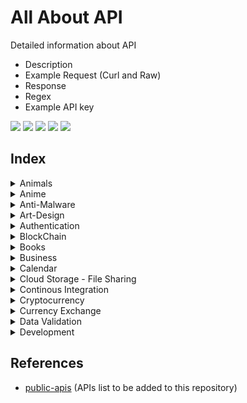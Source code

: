 # All About API
Detailed information about API
- Description
- Example Request (Curl and Raw)
- Response
- Regex
- Example API key

![](https://img.shields.io/github/license/daffainfo/all-about-api)
![](https://img.shields.io/github/issues/daffainfo/all-about-api)
![](https://img.shields.io/github/forks/daffainfo/all-about-api)
![](https://img.shields.io/github/stars/daffainfo/all-about-api)
![](https://img.shields.io/github/last-commit/daffainfo/all-about-api)

## Index
<details>
<summary>Animals</summary>

  * [AdoptAPet](Animals/AdoptAPet.md)
  * [eBird](Animals/eBird.md)
  * [IUCN](Animals/IUCN.md)
  * [Petfinder](Animals/Petfinder.md)
  * [TheCatApi](Animals/TheCatApi.md)
  * [TheDogApi](Animals/TheDogApi.md)
</details>
<details>
<summary>Anime</summary>

  * [AniAPI](Anime/AniAPI.md)
  * [MyAnimeList](Anime/MyAnimeList.md)
</details>
<details>
<summary>Anti-Malware</summary>

  * [AbuseIPDB](Anti-Malware/AbuseIPDB.md)
  * [AlienVault Open Threat Exchange (OTX)](Anti-Malware/AlienVault%20Open%20Threat%20Exchange.md)
  * [Google Safe Browsing](Anti-Malware/Google%20Safe%20Browsing.md)
  * [MalShare](Anti%20Malware/MalShare.md)
  * [MalwareBazaar](Anti%20Malware/MalwareBazaar.md)
  * [Scanii](Anti%20Malware/Scanii.md)
  * [URLScan.io](Anti-Malware/URLScan.md)
  * [VirusTotal](Anti-Malware/VirusTotal.md)
  * [Web of Trust](Anti%20Malware/Web%20of%20Trust.md)
</details>
<details>
<summary>Art-Design</summary>

  * [Cooper Hewitt](Art-Design/Cooper%20Hewitt.md)
  * [Dribbble](Art-Design/Dribbble.md)
  * [Europeana](Art-Design/Europeana.md)
  * [Harvard Art Museums](Art%20Design/Harvard%20Art%20Museums.md)
  * [IconFinder](Art-Design/IconFinder.md)
  * [Rijksmuseum](Art-Design/Rijksmuseum.md)
  * [Word Cloud](Art%20Design/Word%20Cloud.md)
</details>
<details>
<summary>Authentication</summary>

  * [Micro User Service](Authentication/Micro%20User%20Service.md)
  * [MojoAuth](Authentication/MojoAuth.md)
  * [Stytch](Authentication/Stytch.md)
</details>
<details>
<summary>BlockChain</summary>

  * [Bitquery](Blockchain/Bitquery.md)
  * [Covalent](BlockChain/Covalent.md)
  * [Etherscan](Blockchain/Etherscan.md)
  * [Nownodes](Blockchain/Nownodes.md)
</details>
<details>
<summary>Books</summary>

  * [API Bible](Books/API%20Bible.md)
  * [Bhagavad Gita](Books/Bhagavad%20Gita.md)
  * [Google Books](Books/Google%20Books.md)
</details>
<details>
<summary>Business</summary>

  * [Charity Search](Business/Charity%20Search.md)
  * [Clearbit](Business/Clearbit.md)
  * [ImprovMX](Business/ImprovMX.md)
  * [Instatus](Business/Instatus.md)
  * [MailboxValidator](Business/MailboxValidator.md)
  * [Mailgun](Business/Mailgun.md)
  * [ORB Intelligence](Business/ORB%20Intelligence.md)
  * [Smartsheet](Business/Smartsheet.md)
  * [Square](Business/Square.md)
  * [Trello](Business/Trello.md)
</details>
<details>
<summary>Calendar</summary>

  * [Abstract Public Holidays](Calendar/Abstract%20Public%20Holidays.md)
  * [Calendarific](Calendar/Calendarific.md)
  * [Festivo Public Holidays](Calendar/Festivo%20Public%20Holidays.md)
  * [Holiday API](Calendar/Holiday%20API.md)
</details>
<details>
<summary>Cloud Storage - File Sharing</summary>

  * [Box](Cloud%20Storage%20-%20File%20Sharing/Box.md)
  * [ddownload](Cloud%20Storage%20-%20File%20Sharing/ddownload.md)
  * [Dropbox](Cloud%20Storage%20-%20File%20Sharing/Dropbox.md)
  * [GoFile](Cloud%20Storage%20-%20File%20Sharing/GoFile.md)
  * [Pastebin](Cloud%20Storage%20-%20File%20Sharing/Pastebin.md)
  * [Pinata](Cloud%20Storage%20-%20File%20Sharing/Pinata.md)
  * [Quip](Cloud%20Storage%20-%20File%20Sharing/Quip.md)
  * [Web3 Storage](Cloud%20Storage%20-%20File%20Sharing/Web3%20Storage.md)
</details>
<details>
<summary>Continous Integration</summary>

  * [Bitrise](Continous%20Integration/Bitrise.md)
</details>
<details>
<summary>Cryptocurrency</summary>

  * [Alchemy](Cryptocurrency/Alchemy.md)
  * [Binance](Cryptocurrency/Binance.md)
  * [BitcoinAverage](Cryptocurrency/BitcoinAverage.md)
  * [Block](Cryptocurrency/Block.md)
  * [Blockchain](Cryptocurrency/Blockchain.md)
  * [Blockfrost](Cryptocurrency/Blockfrost.md)
  * [Brave New Coin](Cryptocurrency/Brave%20New%20Coin.md)
  * [CoinAPI](Cryptocurrency/CoinAPI.md)
  * [Coinlayer](Cryptocurrency/Coinlayer.md)
  * [Coinlib](Cryptocurrency/Coinlib.md)
</details>
<details>
<summary>Currency Exchange</summary>

  * [1Forge](Currency%20Exchange/1Forge.md)
  * [Amdoren](Currency%20Exchange/Amdoren.md)
  * [CurrencyFreaks](Currency%20Exchange/CurrencyFreaks.md)
  * [Currencylayer](Currency%20Exchange/Currencylayer.md)
  * [CurrencyScoop](Currency%20Exchange/CurrencyScoop.md)
  * [ExchangeRate-API](Currency%20Exchange/ExchangeRate-API.md)
</details>
<details>
<summary>Data Validation</summary>

  * [Lob](Data%20Validation/Lob.md)
</details>
<details>
<summary>Development</summary>

  * [ApiFlash](Development/ApiFlash.md)
  * [Blitapp](Development/Blitapp.md)
  * [Browshot](Development/Browshot.md)
  * [Gorest](Development/Gorest.md)
  * [host.io](Development/host.io.md)
  * [Hunter](Development/Hunter.md)
  * [IP2WHOIS](Development/IP2WHOIS.md)
  * [IPFind](Development/IPFind.md)
  * [JSONBin](Development/JSONBin.md)
  * [MAC Address Lookup](Development/MAC%20Address%20Lookup.md)
  * [Open Page Rank](Development/Open%20Page%20Rank.md)
  * [OpenAPIHub](Development/OpenAPIHub.md)
  * [OpenGraphr](Development/OpenGraphr.md)
  * [PageCDN](Development/PageCDN.md)
  * [ProxyCrawl](Development/ProxyCrawl.md)
  * [ProxyKingdom](Development/ProxyKingdom.md)
  * [SavePage](Development/SavePage.md)
  * [ScraperAPI](Development/ScraperAPI.md)
  * [ScraperBox](Development/ScraperBox.md)
  * [scrapestack](Development/scrapestack.md)
  * [ScrapingAnt](Development/ScrapingAnt.md)
  * [ScrapingDog](Development/ScrapingDog.md)
  * [Screenshot API](Development/Screenshot%20API.md)
  * [serpstack](Development/serpstack.md)
  * [Supportivekoala](Development/Supportivekoala.md)
  * [ZenRows](Development/ZenRows.md)
</details>

## References
- [public-apis](https://github.com/public-apis/public-apis) (APIs list to be added to this repository)
